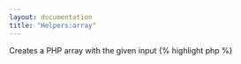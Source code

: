 ```yaml
---
layout: documentation
title: "Helpers:array"
---
```


Creates a PHP array with the given input
{% highlight php %}
<?php
array(array $rest)
{% endhighlight %}

* **rest**: any number of values of variables, either with named parameters to build an associative array or without for an auto-indexed array

##Associative Array Example:
{% highlight smarty %}
{assign array(name="Bob" gender="male") user}
{$user.name} is {$user.gender}
{% endhighlight %}

##Output
{% highlight text %}
Bob is male
{% endhighlight %}


##Auto-indexed Array Examples:
{% highlight smarty %}
{assign array("Bob" "John") users}
First user is : {$users.0}
User list : {foreach $users user}{$user} {/foreach}
{% endhighlight %}

##Output
{% highlight text %}
First user is : Bob
User list : Bob John
{% endhighlight %}